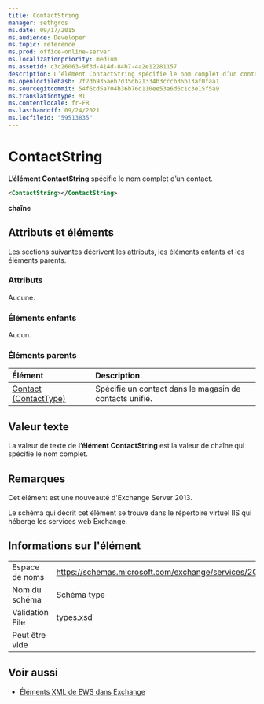 ```yaml
---
title: ContactString
manager: sethgros
ms.date: 09/17/2015
ms.audience: Developer
ms.topic: reference
ms.prod: office-online-server
ms.localizationpriority: medium
ms.assetid: c3c26063-9f3d-414d-84b7-4a2e12281157
description: L’élément ContactString spécifie le nom complet d’un contact.
ms.openlocfilehash: 7f2db935aeb7d35db21334b3cccb36b13af0faa1
ms.sourcegitcommit: 54f6cd5a704b36b76d110ee53a6d6c1c3e15f5a9
ms.translationtype: MT
ms.contentlocale: fr-FR
ms.lasthandoff: 09/24/2021
ms.locfileid: "59513835"
---
```

# <a name="contactstring"></a>ContactString

**L’élément ContactString** spécifie le nom complet d’un contact. 
  
```XML
<ContactString></ContactString>
```

 **chaîne**
## <a name="attributes-and-elements"></a>Attributs et éléments

Les sections suivantes décrivent les attributs, les éléments enfants et les éléments parents.
  
### <a name="attributes"></a>Attributs

Aucune.
  
### <a name="child-elements"></a>Éléments enfants

Aucun.
  
### <a name="parent-elements"></a>Éléments parents

|**Élément**|**Description**|
|:-----|:-----|
|[Contact (ContactType)](contact-contacttype.md) <br/> |Spécifie un contact dans le magasin de contacts unifié.  <br/> |
   
## <a name="text-value"></a>Valeur texte

La valeur de texte de **l’élément ContactString** est la valeur de chaîne qui spécifie le nom complet. 
  
## <a name="remarks"></a>Remarques

Cet élément est une nouveauté d'Exchange Server 2013.
  
Le schéma qui décrit cet élément se trouve dans le répertoire virtuel IIS qui héberge les services web Exchange.
  
## <a name="element-information"></a>Informations sur l'élément

|||
|:-----|:-----|
|Espace de noms  <br/> |https://schemas.microsoft.com/exchange/services/2006/types  <br/> |
|Nom du schéma  <br/> |Schéma type  <br/> |
|Validation File  <br/> |types.xsd  <br/> |
|Peut être vide  <br/> ||
   
## <a name="see-also"></a>Voir aussi



- [Éléments XML de EWS dans Exchange](ews-xml-elements-in-exchange.md)

